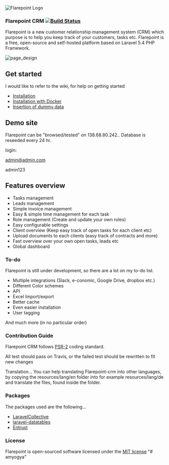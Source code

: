 

![Flarepoint Logo](https://cloud.githubusercontent.com/assets/15610490/16813901/ebfd6d94-4933-11e6-9fee-655f6193f38e.png)
### Flarepoint CRM [![Build Status](https://travis-ci.org/Bottelet/Flarepoint-crm.svg?branch=develop)](https://travis-ci.org/Bottelet/Flarepoint-crm)
Flarepoint is a new customer relationship management system (CRM) which purpose is to help you keep track of your customers, tasks etc. Flarepoint is a free, open-source and self-hosted platform based on Laravel 5.4 PHP Framework.

![page_design](https://cloud.githubusercontent.com/assets/15610490/16659700/903393ac-446b-11e6-969c-831fcd698a06.PNG)


## Get started

I would like to refer to the wiki, for help on getting started

* [Installation](https://github.com/Bottelet/Flarepoint-crm/wiki/Install)
* [Installation with Docker](https://github.com/Bottelet/Flarepoint-crm/wiki/Install-using-Docker)
* [Insertion of dummy data](https://github.com/Bottelet/Flarepoint-crm/wiki/Insertion-of-dummy-data)

## Demo site
Flarepoint can be "browsed/tested" on 138.68.80.242.. Database is reseeded every 24 hr. 

login:

admin@admin.com

admin123

## Features overview
- Tasks management
- Leads management
- Simple invoice management
- Easy & simple time management for each task
- Role management (Create and update your own roles)
- Easy configurable settings
- Client overview (Keep easy track of open tasks for each client etc)
- Upload documents to each clients (easy track of contracts and more)
- Fast overview over your own open tasks, leads etc
- Global dashboard


### To-do

Flarepoint is still under development, so there are a lot on my to-do list.

- Multiple integrations (Slack, e-conomic, Google Drive, dropbox etc.)
- Different Color schemes
- API
- Excel Import/export
- Better cache
- Even easier installation
- User tagging

And much more (in no particular order)

### Contribution Guide
Flarepoint CRM follows [PSR-2](https://github.com/php-fig/fig-standards/blob/master/accepted/PSR-2-coding-style-guide.md) coding standard.

All test should pass on Travis, or the failed test should be rewritten to fit new changes 

Translation... You can help translating Flarepoint-crm into other languages, by copying the resources/lang/en folder into for example resources/lang/de and translate the files, found inside the folder.

### Packages
The packages used are the following...

- [LaravelCollective](https://github.com/LaravelCollective/html)
- [laravel-datatables](https://github.com/yajra/laravel-datatables)
- [Entrust](https://github.com/Zizaco/entrust)


### License

Flarepoint is open-sourced software licensed under the [MIT license](http://opensource.org/licenses/MIT)
"# amyogya" 
